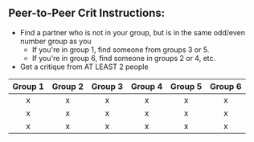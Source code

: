 



## Peer-to-Peer Crit Instructions:

- Find a partner who is not in your group, but is in the same odd/even number group as you
  - If you're in group 1, find someone from groups 3 or 5.
  - If you're in group 6, find someone in groups 2 or 4, etc.
- Get a critique from AT LEAST 2 people



| Group 1 | Group 2 | Group 3 | Group 4 | Group 5  |   Group 6   |
| :-----: | :-----: | :-----: | :-----: | :------: | :---------: |
|  x   | x |  x  |  x  |  x  | x |
|  x  |  x  |  x  |  x   | x | x |
| x  |  x   |  x   | x  |  x  |    x     |
